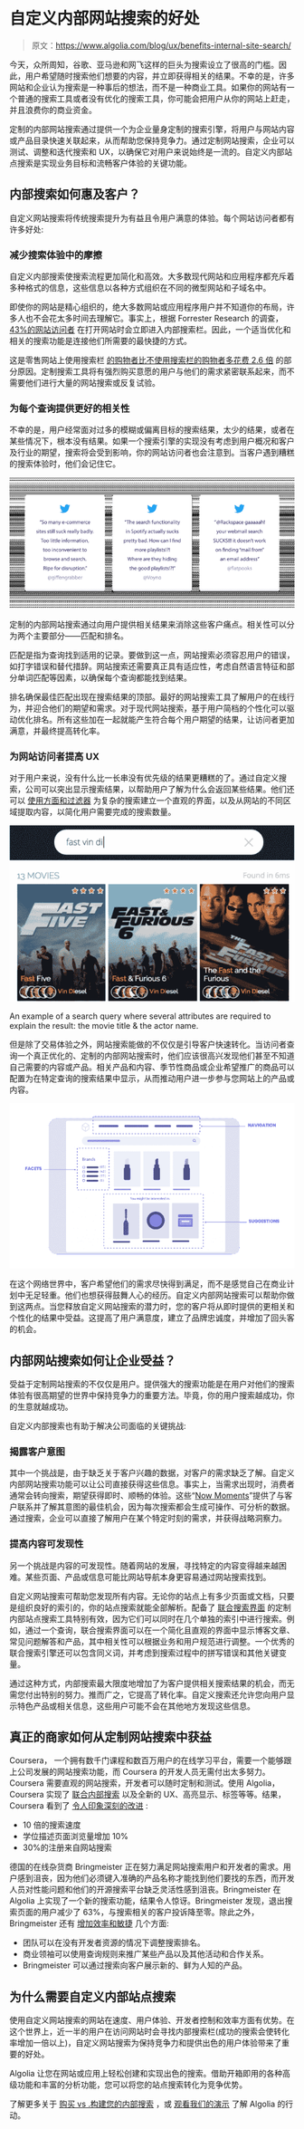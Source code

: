 # 自定义内部网站搜索的好处

> 原文：<https://www.algolia.com/blog/ux/benefits-internal-site-search/>

今天，众所周知，谷歌、亚马逊和网飞这样的巨头为搜索设立了很高的门槛。因此，用户希望随时搜索他们想要的内容，并立即获得相关的结果。不幸的是，许多网站和企业认为搜索是一种事后的想法，而不是一种商业工具。如果你的网站有一个普通的搜索工具或者没有优化的搜索工具，你可能会把用户从你的网站上赶走，并且浪费你的商业资金。

定制的内部网站搜索通过提供一个为企业量身定制的搜索引擎，将用户与网站内容或产品目录快速关联起来，从而帮助您保持竞争力。通过定制网站搜索，企业可以测试、调整和迭代搜索和 UX，以确保它对用户来说始终是一流的。自定义内部站点搜索是实现业务目标和流畅客户体验的关键功能。

## [](#how-does-internal-search-benefit-customers)内部搜索如何惠及客户？

自定义网站搜索将传统搜索提升为有益且令用户满意的体验。每个网站访问者都有许多好处:

### [](#reduces-friction-in-the-search-experience)**减少搜索体验中的摩擦**

自定义内部搜索使搜索流程更加简化和高效。大多数现代网站和应用程序都充斥着多种格式的信息，这些信息以各种方式组织在不同的微型网站和子域名中。

即使你的网站是精心组织的，绝大多数网站或应用程序用户并不知道你的布局，许多人也不会花太多时间去理解它。事实上，根据 Forrester Research 的调查，[43%的网站访问者](https://neilpatel.com/blog/site-search-killing-your-conversion/) 在打开网站时会立即进入内部搜索栏。因此，一个适当优化和相关的搜索功能是连接他们所需要的最快捷的方式。

这是零售网站上使用搜索栏 [的购物者比不使用搜索栏的购物者多花费 2.6 倍](https://www.salesforce.com/solutions/industries/retail/shopping-index/?cc=demandware.com/shopping-index/) 的部分原因。定制搜索工具将有强烈购买意愿的用户与他们的需求紧密联系起来，而不需要他们进行大量的网站搜索或反复试验。

### [](#provides-better-relevance-for-each-query)**为每个查询提供更好的相关性**

不幸的是，用户经常面对过多的模糊或偏离目标的搜索结果，太少的结果，或者在某些情况下，根本没有结果。如果一个搜索引擎的实现没有考虑到用户概况和客户及行业的期望，搜索将会受到影响，你的网站访问者也会注意到。当客户遇到糟糕的搜索体验时，他们会记住它。

![](img/09ab2671a39dabe3bfa8e1a1b93abad7.png)

定制的内部网站搜索通过向用户提供相关结果来消除这些客户痛点。相关性可以分为两个主要部分——匹配和排名。

匹配是指为查询找到适用的记录。要做到这一点，网站搜索必须容忍用户的错误，如打字错误和替代措辞。网站搜索还需要真正具有适应性，考虑自然语言特征和部分单词匹配等因素，以确保每个查询都能找到结果。

排名确保最佳匹配出现在搜索结果的顶部。最好的网站搜索工具了解用户的在线行为，并迎合他们的期望和需求。对于现代网站搜索，基于用户简档的[](https://blog.algolia.com/personalized-merchandising-e-commerce/)个性化可以驱动优化排名。所有这些加在一起就能产生符合每个用户期望的结果，让访问者更加满意，并最终提高转化率。

### [](#improves-ux-for-site-visitors)**为网站访问者提高 UX**

对于用户来说，没有什么比一长串没有优先级的结果更糟糕的了。通过自定义搜索，公司可以突出显示搜索结果，以帮助用户了解为什么会返回某些结果。他们还可以 [使用方面和过滤器](https://blog.algolia.com/inside-the-engine-part-8-handling-advanced-search-use-cases/) 为复杂的搜索建立一个直观的界面，以及从网站的不同区域提取内容，以简化用户需要完成的搜索数量。

![](img/03f05a9946a387c45e04d775e2d47cbe.png)

An example of a search query where several attributes are required to explain the result: the movie title & the actor name.

但是除了交易体验之外，网站搜索能做的不仅仅是引导客户快速转化。当访问者查询一个真正优化的、定制的内部网站搜索时，他们应该很高兴发现他们甚至不知道自己需要的内容或产品。相关产品和内容、季节性商品或企业希望推广的商品可以配置为在特定查询的搜索结果中显示，从而推动用户进一步参与您网站上的产品或内容。

![](img/a9864e62bea58e84fb5b12021d41823e.png)

在这个网络世界中，客户希望他们的需求尽快得到满足，而不是感觉自己在商业计划中无足轻重。他们也想获得鼓舞人心的经历。自定义内部网站搜索可以帮助你做到这两点。当您释放自定义网站搜索的潜力时，您的客户将从即时提供的更相关和个性化的结果中受益。这提高了用户满意度，建立了品牌忠诚度，并增加了回头客的机会。

## [](#how-does-internal-site-search-benefit-the-business)内部网站搜索如何让企业受益？

受益于定制网站搜索的不仅仅是用户。提供强大的搜索功能是在用户对他们的搜索体验有很高期望的世界中保持竞争力的重要方法。毕竟，你的用户搜索越成功，你的生意就越成功。

自定义内部搜索也有助于解决公司面临的关键挑战:

### [](#uncovering-customer-intent)**揭露客户意图**

其中一个挑战是，由于缺乏关于客户兴趣的数据，对客户的需求缺乏了解。自定义内部网站搜索功能可以让公司直接获得这些信息。事实上，当需求出现时，消费者通常会转向搜索，期望获得即时、顺畅的体验。这些“[Now Moments](https://www.algolia.com/)”提供了与客户联系并了解其意图的最佳机会，因为每次搜索都会生成可操作、可分析的数据。通过搜索，企业可以直接了解用户在某个特定时刻的需求，并获得战略洞察力。

### [](#improves-content-discoverability)**提高内容可发现性**

另一个挑战是内容的可发现性。随着网站的发展，寻找特定的内容变得越来越困难。某些页面、产品或信息可能比网站导航本身更容易通过网站搜索找到。

自定义网站搜索可帮助您发现所有内容。无论你的站点上有多少页面或文档，只要是组织良好的[](https://blog.algolia.com/inside-the-algolia-engine-part-2-the-indexing-challenge-of-instant-search/)索引的，你的站点搜索就能全部解析。配备了 [联合搜索界面](https://blog.algolia.com/federated-search-benefits-and-challenges/) 的定制内部站点搜索工具特别有效，因为它们可以同时在几个单独的索引中进行搜索。例如，通过一个查询，联合搜索界面可以在一个简化且直观的界面中显示博客文章、常见问题解答和产品，其中相关性可以根据业务和用户规范进行调整。一个优秀的联合搜索引擎还可以包含同义词，并考虑到搜索过程中的拼写错误和其他关键变量。

通过这种方式，内部搜索最大限度地增加了为客户提供相关搜索结果的机会，而无需您付出特别的努力。推而广之，它提高了转化率。自定义搜索还允许您向用户显示特色产品或相关信息，这些用户可能不会在其他地方发现这些信息。

## [](#how-real-businesses-benefit-from-custom-site-search%c2%a0)真正的商家如何从定制网站搜索中获益

Coursera， 一个拥有数千门课程和数百万用户的在线学习平台，需要一个能够跟上公司发展的网站搜索功能，而 Coursera 的开发人员无需付出太多努力。Coursera 需要直观的网站搜索，开发者可以随时定制和测试。使用 Algolia，Coursera 实现了 [联合内部搜索](https://blog.algolia.com/what-is-federated-search/) 以及全新的 UX、高亮显示、标签等等。结果，Coursera 看到了 [令人印象深刻的改进](https://goto.algolia.com/coursera) :

*   10 倍的搜索速度
*   学位描述页面浏览量增加 10%
*   30%的注册来自网站搜索

德国的在线杂货商 Bringmeister 正在努力满足网站搜索用户和开发者的需求。用户感到沮丧，因为他们必须键入准确的产品名称才能找到他们要找的东西，而开发人员对性能问题和他们的开源搜索平台缺乏灵活性感到沮丧。Bringmeister 在 Algolia 上实现了一个新的搜索功能，结果令人惊讶。Bringmeister 发现，退出搜索页面的用户减少了 63%，与搜索相关的客户投诉降至零。除此之外，Bringmeister 还有 [增加效率和敏捷](https://goto.algolia.com/bringmeister) 几个方面:

*   团队可以在没有开发者资源的情况下调整搜索排名。
*   商业领袖可以使用查询规则来推广某些产品以及其他活动和合作关系。
*   Bringmeister 可以通过搜索向客户展示新的、鲜为人知的产品。

## [](#why-you-need-custom-internal-site-search)为什么需要自定义内部站点搜索

使用自定义网站搜索的网站在速度、用户体验、开发者控制和效率方面有优势。在这个世界上，近一半的用户在访问网站时会寻找内部搜索栏(成功的搜索会使转化率增加一倍以上)，自定义网站搜索为保持竞争力和提供出色的用户体验带来了重要的好处。

Algolia 让您在网站或应用上轻松创建和实现出色的搜索。借助开箱即用的各种高级功能和丰富的分析功能，您可以将您的站点搜索转化为竞争优势。

了解更多关于 [购买 vs .构建您的内部搜索](https://www.algolia.com/pdfs/Buy.vs.Build.-.The.trus.cost.of.an.enterprise.search.-.Infographic.pdf) ，或 [观看我们的演示](https://go.algolia.com/deep-dive-demo) 了解 Algolia 的行动。